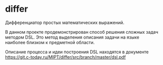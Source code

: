 # differ

Дифференциатор простых математических выражений.

В данном проекте продемонстрирован способ решения сложных задач методом DSL.
Это метод выделения описания задачи на языке наиболее близком к предметной области.

Описание процесса и идеи построения DSL находятся в документе https://git.c-today.ru/MIPT/differ/src/branch/master/dsl.pdf